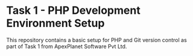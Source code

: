# Task 1 - PHP Development Environment Setup

This repository contains a basic setup for PHP and Git version control as part of Task 1 from ApexPlanet Software Pvt Ltd.

